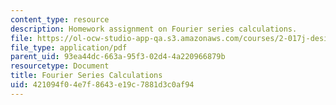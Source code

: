 ```yaml
---
content_type: resource
description: Homework assignment on Fourier series calculations.
file: https://ol-ocw-studio-app-qa.s3.amazonaws.com/courses/2-017j-design-of-electromechanical-robotic-systems-fall-2009/421094f04e7f8643e19c7881d3c0af94_MIT2_017JF09_p07.pdf
file_type: application/pdf
parent_uid: 93ea44dc-663a-95f3-02d4-4a220966879b
resourcetype: Document
title: Fourier Series Calculations
uid: 421094f0-4e7f-8643-e19c-7881d3c0af94
---
```

